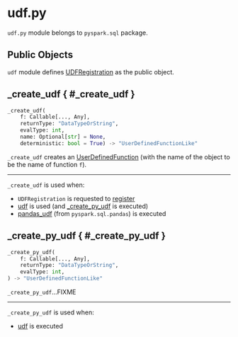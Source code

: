 # udf.py

`udf.py` module belongs to `pyspark.sql` package.

## <span id="all"> Public Objects

`udf` module defines [UDFRegistration](../../sql/UDFRegistration.md) as the public object.

## _create_udf { #_create_udf }

```py
_create_udf(
    f: Callable[..., Any],
    returnType: "DataTypeOrString",
    evalType: int,
    name: Optional[str] = None,
    deterministic: bool = True) -> "UserDefinedFunctionLike"
```

`_create_udf` creates an [UserDefinedFunction](UserDefinedFunction.md) (with the name of the object to be the name of function `f`).

---

`_create_udf` is used when:

* `UDFRegistration` is requested to [register](../../sql/UDFRegistration.md#register)
* [udf](functions.md#udf) is used (and [_create_py_udf](#_create_py_udf) is executed)
* [pandas_udf](pandas/functions.md#pandas_udf) (from `pyspark.sql.pandas`) is executed

## _create_py_udf { #_create_py_udf }

```py
_create_py_udf(
    f: Callable[..., Any],
    returnType: "DataTypeOrString",
    evalType: int,
) -> "UserDefinedFunctionLike"
```

`_create_py_udf`...FIXME

---

`_create_py_udf` is used when:

* [udf](functions.md#udf) is executed
